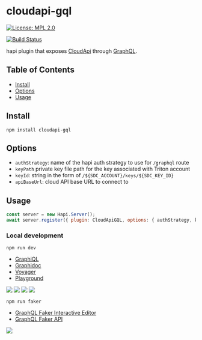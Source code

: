 # cloudapi-gql

[![License: MPL 2.0](https://img.shields.io/badge/License-MPL%202.0-brightgreen.svg)](https://opensource.org/licenses/MPL-2.0)

[![Build Status](https://secure.travis-ci.org/joyent/cloudapi-gql.svg)](http://travis-ci.org/joyent/cloudapi-gql)


hapi plugin that exposes [CloudApi](https://apidocs.joyent.com/cloudapi/) through
[GraphQL](http://graphql.org).

## Table of Contents

* [Install](#install)
* [Options](#options)
* [Usage](#usage)

## Install

```
npm install cloudapi-gql
```

## Options

- `authStrategy`: name of the hapi auth strategy to use for `/graphql` route
- `keyPath` private key file path for the key associated with Triton account
- `keyId`: string in the form of `/${SDC_ACCOUNT}/keys/${SDC_KEY_ID}`
- `apiBaseUrl`: cloud API base URL to connect to


## Usage

```js
const server = new Hapi.Server();
await server.register({ plugin: CloudApiGQL, options: { authStrategy, keyPath, keyId, apiBaseUrl } });
```


### Local development

```
npm run dev
```

* [GraphiQL](http://0.0.0.0:4000/graphiql)
* [Graphidoc](http://0.0.0.0:4000/doc)
* [Voyager](http://0.0.0.0:4000/voyager)
* [Playground](http://0.0.0.0:4000/playground)

![](https://cldup.com/StGgfIbD3N.png) ![](https://cldup.com/fhpul_AJ13.png)
![](https://cldup.com/A-VwSbvWBe.png) ![](https://cldup.com/08P360Skhx.png)

```
npm run faker
```

* [GraphQL Faker Interactive Editor](http://0.0.0.0:9002/editor)
* [GraphQL Faker API](http://0.0.0.0:9002/graphql)

![](https://cldup.com/VWadVMorQ0.png)

